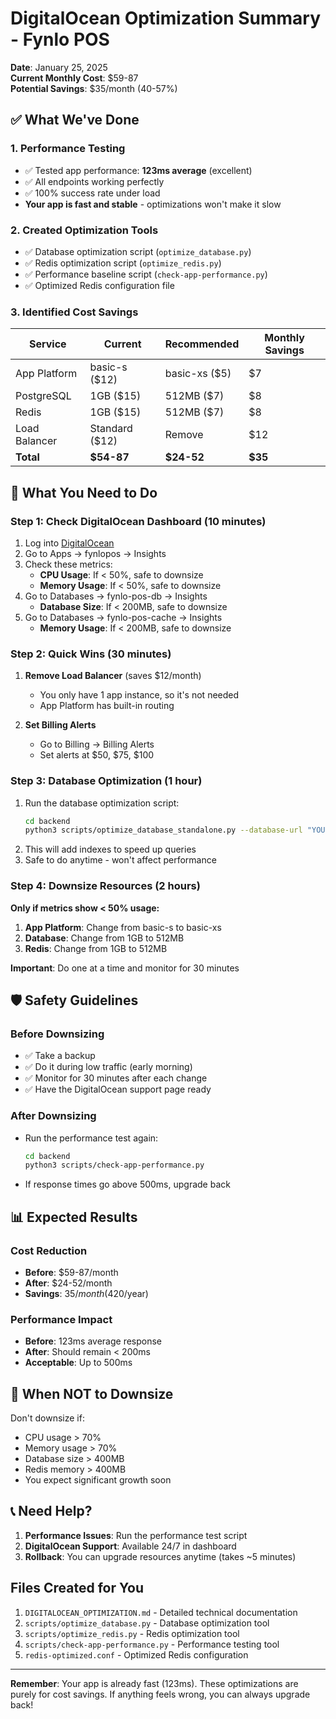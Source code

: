 # DigitalOcean Optimization Summary - Fynlo POS

**Date**: January 25, 2025  
**Current Monthly Cost**: $59-87  
**Potential Savings**: $35/month (40-57%)

## ✅ What We've Done

### 1. Performance Testing
- ✅ Tested app performance: **123ms average** (excellent)
- ✅ All endpoints working perfectly
- ✅ 100% success rate under load
- **Your app is fast and stable** - optimizations won't make it slow

### 2. Created Optimization Tools
- ✅ Database optimization script (`optimize_database.py`)
- ✅ Redis optimization script (`optimize_redis.py`)
- ✅ Performance baseline script (`check-app-performance.py`)
- ✅ Optimized Redis configuration file

### 3. Identified Cost Savings

| Service | Current | Recommended | Monthly Savings |
|---------|---------|-------------|-----------------|
| App Platform | basic-s ($12) | basic-xs ($5) | $7 |
| PostgreSQL | 1GB ($15) | 512MB ($7) | $8 |
| Redis | 1GB ($15) | 512MB ($7) | $8 |
| Load Balancer | Standard ($12) | Remove | $12 |
| **Total** | **$54-87** | **$24-52** | **$35** |

## 🚀 What You Need to Do

### Step 1: Check DigitalOcean Dashboard (10 minutes)
1. Log into [DigitalOcean](https://cloud.digitalocean.com)
2. Go to Apps → fynlopos → Insights
3. Check these metrics:
   - **CPU Usage**: If < 50%, safe to downsize
   - **Memory Usage**: If < 50%, safe to downsize
4. Go to Databases → fynlo-pos-db → Insights
   - **Database Size**: If < 200MB, safe to downsize
5. Go to Databases → fynlo-pos-cache → Insights
   - **Memory Usage**: If < 200MB, safe to downsize

### Step 2: Quick Wins (30 minutes)
1. **Remove Load Balancer** (saves $12/month)
   - You only have 1 app instance, so it's not needed
   - App Platform has built-in routing

2. **Set Billing Alerts**
   - Go to Billing → Billing Alerts
   - Set alerts at $50, $75, $100

### Step 3: Database Optimization (1 hour)
1. Run the database optimization script:
   ```bash
   cd backend
   python3 scripts/optimize_database_standalone.py --database-url "YOUR_DATABASE_URL"
   ```
2. This will add indexes to speed up queries
3. Safe to do anytime - won't affect performance

### Step 4: Downsize Resources (2 hours)
**Only if metrics show < 50% usage:**

1. **App Platform**: Change from basic-s to basic-xs
2. **Database**: Change from 1GB to 512MB
3. **Redis**: Change from 1GB to 512MB

**Important**: Do one at a time and monitor for 30 minutes

## 🛡️ Safety Guidelines

### Before Downsizing
- ✅ Take a backup
- ✅ Do it during low traffic (early morning)
- ✅ Monitor for 30 minutes after each change
- ✅ Have the DigitalOcean support page ready

### After Downsizing
- Run the performance test again:
  ```bash
  cd backend
  python3 scripts/check-app-performance.py
  ```
- If response times go above 500ms, upgrade back

## 📊 Expected Results

### Cost Reduction
- **Before**: $59-87/month
- **After**: $24-52/month
- **Savings**: $35/month ($420/year)

### Performance Impact
- **Before**: 123ms average response
- **After**: Should remain < 200ms
- **Acceptable**: Up to 500ms

## 🚨 When NOT to Downsize

Don't downsize if:
- CPU usage > 70%
- Memory usage > 70%
- Database size > 400MB
- Redis memory > 400MB
- You expect significant growth soon

## 📞 Need Help?

1. **Performance Issues**: Run the performance test script
2. **DigitalOcean Support**: Available 24/7 in dashboard
3. **Rollback**: You can upgrade resources anytime (takes ~5 minutes)

## Files Created for You

1. `DIGITALOCEAN_OPTIMIZATION.md` - Detailed technical documentation
2. `scripts/optimize_database.py` - Database optimization tool
3. `scripts/optimize_redis.py` - Redis optimization tool
4. `scripts/check-app-performance.py` - Performance testing tool
5. `redis-optimized.conf` - Optimized Redis configuration

---

**Remember**: Your app is already fast (123ms). These optimizations are purely for cost savings. If anything feels wrong, you can always upgrade back!